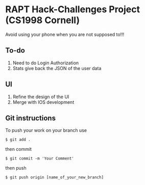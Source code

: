 # RAPT Hack-Challenges Project (CS1998 Cornell)
Avoid using your phone when you are not supposed to!!!

## To-do 
1. Need to do Login Authorization 
2. Stats give back the JSON of the user data

## UI 
1. Refine the design of the UI 
2. Merge with IOS development 

## Git instructions
To push your work on your branch use
```
$ git add .
```
then commit
```
$ git commit -m 'Your Comment'
```
then push
```
$ git push origin [name_of_your_new_branch]
```
